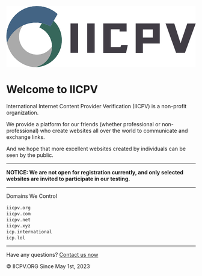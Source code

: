 ![logo](assets/logo.png)

# Welcome to IICPV

International Internet Content Provider Verification (IICPV) is a non-profit organization.

We provide a platform for our friends (whether professional or non-professional) who create websites all over the world to communicate and exchange links.

And we hope that more excellent websites created by individuals can be seen by the public.

------

**NOTICE: We are not open for registration currently, and only selected websites are invited to participate in our testing.**

------

Domains We Control

```
iicpv.org
iicpv.com
iicpv.net
iicpv.xyz
icp.international
icp.lol
```

------



Have any questions? [Contact us now](mailto:admin@iicpv.org)

© IICPV.ORG Since May 1st, 2023
